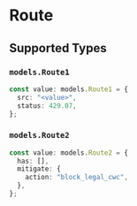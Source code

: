 # Route


## Supported Types

### `models.Route1`

```typescript
const value: models.Route1 = {
  src: "<value>",
  status: 429.07,
};
```

### `models.Route2`

```typescript
const value: models.Route2 = {
  has: [],
  mitigate: {
    action: "block_legal_cwc",
  },
};
```

